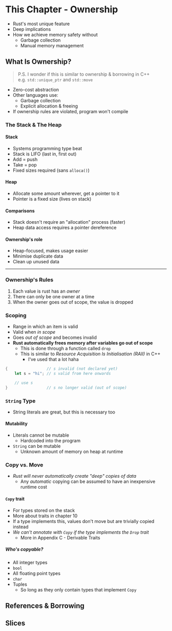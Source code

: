 # This Chapter - Ownership
- Rust's most unique feature
- Deep implications
- How we achieve memory safety without
  - Garbage collection
  - Manual memory management

## What Is Ownership?
>P.S. I wonder if this is similar to ownership & borrowing in C++<br>
>e.g. `std::unique_ptr` and `std::move`

- Zero-cost abstraction
- Other languages use:
  - Garbage collection
  - Explicit allocation & freeing
- If ownership rules are violated, program won't compile

### The Stack & The Heap
#### Stack
- Systems programming type beat
- Stack is LIFO (last in, first out)
- Add = push
- Take = pop
- Fixed sizes required (sans `alloca()`)

#### Heap
- Allocate some amount wherever, get a pointer to it
- Pointer is a fixed size (lives on stack)

#### Comparisons
- Stack doesn't require an "allocation" process (faster)
- Heap data access requires a pointer dereference

#### Ownership's role
- Heap-focused, makes usage easier
- Minimise duplicate data
- Clean up unused data

---
### **Ownership's Rules**
1. Each value is rust has an *owner*
1. There can only be one owner at a time
1. When the owner goes out of scope, the value is dropped

### Scoping
- Range in which an item is valid
- Valid when *in scope*
- Goes *out of scope* and becomes invalid
- **Rust automatically frees memory after variables go out of scope**
  - This is done through a function called `drop`
  - This is similar to *Resource Acquisition Is Initialisation (RAII)* in C++
    - I've used that a lot haha

```rust
{                 // s invalid (not declared yet)
    let s = "hi"; // s valid from here onwards

    // use s
}                 // s no longer valid (out of scope)
```

### `String` Type
- String literals are great, but this is necessary too

#### Mutability
- Literals cannot be mutable
  - Hardcoded into the program
- `String` can be mutable
  - Unknown amount of memory on heap at runtime

### Copy vs. Move
- *Rust will never automatically create "deep" copies of data*
  - Any *automatic* copying can be assumed to have an inexpensive runtime cost

#### `Copy` trait
- For types stored on the stack
- More about traits in chapter 10
- If a type implements this, values don't move but are trivially copied instead
- *We can't annotate with `Copy` if the type implements the `Drop` trait*
  - More in Appendix C - Derivable Traits

##### Who's copyable?
- All integer types
- `bool`
- All floating point types
- `char`
- Tuples
  - So long as they only contain types that implement `Copy`

## References & Borrowing
## Slices
